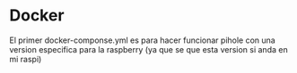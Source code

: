 # Docker

El primer docker-componse.yml es para hacer funcionar pihole con una version especifica para la raspberry (ya que se que esta version si anda en mi raspi)
